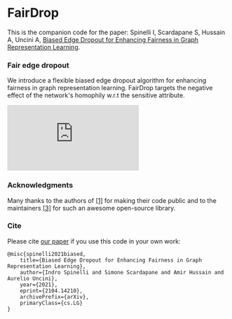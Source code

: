 # FairDrop

This is the companion code for the paper:
Spinelli I, Scardapane S, Hussain A, Uncini A, [Biased Edge Dropout for Enhancing Fairness in Graph Representation Learning](https://arxiv.org/abs/2104.14210).


### Fair edge dropout

We introduce a flexible biased edge dropout algorithm for enhancing fairness in graph representation learning. FairDrop targets the negative effect of the network's homophily w.r.t the sensitive attribute.

![Schematics of the proposed framework.](https://github.com/spindro/FairDrop/blob/master/fairdrop.pdf)


### Acknowledgments

Many thanks to the authors of [[1]](https://github.com/aida-ugent/DeBayes) for making their code public and to the maintainers [[3]](https://github.com/rusty1s/pytorch_geometric) for such an awesome open-source library.



### Cite

Please cite [our paper](https://arxiv.org/abs/2104.14210) if you use this code in your own work:

```
@misc{spinelli2021biased,
    title={Biased Edge Dropout for Enhancing Fairness in Graph Representation Learning},
    author={Indro Spinelli and Simone Scardapane and Amir Hussain and Aurelio Uncini},
    year={2021},
    eprint={2104.14210},
    archivePrefix={arXiv},
    primaryClass={cs.LG}
}
```